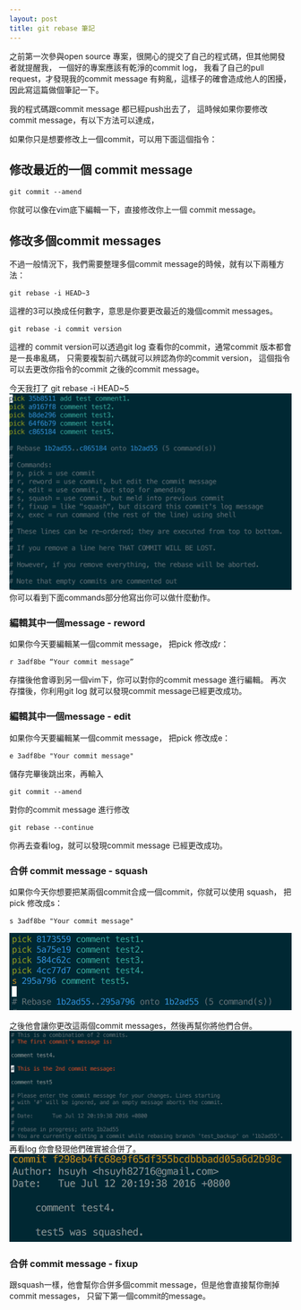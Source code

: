 ```yaml
---
layout: post
title: git rebase 筆記
---
```


之前第一次參與open source 專案，很開心的提交了自己的程式碼，但其他開發者就提醒我，
一個好的專案應該有乾淨的commit log，
我看了自己的pull request，才發現我的commit message 有夠亂，這樣子的確會造成他人的困擾，因此寫這篇做個筆記一下。

我的程式碼跟commit message 都已經push出去了，
這時候如果你要修改commit message，有以下方法可以達成，


如果你只是想要修改上一個commit，可以用下面這個指令：

## 修改最近的一個 commit message

```
git commit --amend
```
你就可以像在vim底下編輯一下，直接修改你上一個 commit message。


## 修改多個commit messages

不過一般情況下，我們需要整理多個commit message的時候，就有以下兩種方法：


```
git rebase -i HEAD~3
```
這裡的3可以換成任何數字，意思是你要更改最近的幾個commit messages。


```
git rebase -i commit version
```
這裡的 commit version可以透過git log 查看你的commit，通常commit 版本都會是一長串亂碼，
只需要複製前六碼就可以辨認為你的commit version，
這個指令可以去更改你指令的commit 之後的commit message。

今天我打了 git rebase -i HEAD~5
![git](/images/rebase1.png)
你可以看到下面commands部分他寫出你可以做什麼動作。


### 編輯其中一個message - reword
如果你今天要編輯某一個commit message，
把pick 修改成r：

```
r 3adf8be “Your commit message”
```
存擋後他會導到另一個vim下，你可以對你的commit message 進行編輯。
再次存擋後，你利用git log 就可以發現commit message已經更改成功。


### 編輯其中一個message - edit

如果你今天要編輯某一個commit message，
把pick 修改成e：

```
e 3adf8be "Your commit message"
```

儲存完畢後跳出來，再輸入

```
git commit --amend
```

對你的commit message 進行修改

```
git rebase --continue
```

你再去查看log，就可以發現commit message 已經更改成功。


### 合併 commit message - squash

如果你今天你想要把某兩個commit合成一個commit，你就可以使用 squash，
把pick 修改成s：

```
s 3adf8be "Your commit message"
```
![git squash](/images/rebase2.png)

之後他會讓你更改這兩個commit messages，然後再幫你將他們合併。
![git squash](/images/squash1.png)
再看log 你會發現他們確實被合併了。
![git squash2](/images/squash2.png)


### 合併 commit message - fixup

跟squash一樣，他會幫你合併多個commit message，但是他會直接幫你刪掉commit messages，
只留下第一個commit的message。
